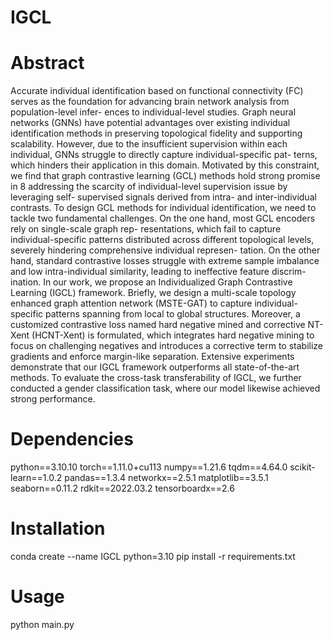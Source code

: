 # IGCL
# Abstract
Accurate individual identification based on functional connectivity (FC) serves as 
the foundation for advancing brain network analysis from population-level infer- 
ences to individual-level studies. Graph neural networks (GNNs) have potential 
advantages over existing individual identification methods in preserving topological 
fidelity and supporting scalability. However, due to the insufficient supervision 
within each individual, GNNs struggle to directly capture individual-specific pat- 
terns, which hinders their application in this domain. Motivated by this constraint, 
we find that graph contrastive learning (GCL) methods hold strong promise in 8
addressing the scarcity of individual-level supervision issue by leveraging self- 
supervised signals derived from intra- and inter-individual contrasts. To design 
GCL methods for individual identification, we need to tackle two fundamental 
challenges. On the one hand, most GCL encoders rely on single-scale graph rep- 
resentations, which fail to capture individual-specific patterns distributed across 
different topological levels, severely hindering comprehensive individual represen- 
tation. On the other hand, standard contrastive losses struggle with extreme sample 
imbalance and low intra-individual similarity, leading to ineffective feature discrim- 
ination. In our work, we propose an Individualized Graph Contrastive Learning 
(IGCL) framework. Briefly, we design a multi-scale topology enhanced graph 
attention network (MSTE-GAT) to capture individual-specific patterns spanning 
from local to global structures. Moreover, a customized contrastive loss named 
hard negative mined and corrective NT-Xent (HCNT-Xent) is formulated, which 
integrates hard negative mining to focus on challenging negatives and introduces a 
corrective term to stabilize gradients and enforce margin-like separation. Extensive 
experiments demonstrate that our IGCL framework outperforms all state-of-the-art 
methods. To evaluate the cross-task transferability of IGCL, we further conducted a 
gender classification task, where our model likewise achieved strong performance.
# Dependencies
python==3.10.10
torch==1.11.0+cu113
numpy==1.21.6
tqdm==4.64.0
scikit-learn==1.0.2
pandas==1.3.4
networkx==2.5.1
matplotlib==3.5.1
seaborn==0.11.2
rdkit==2022.03.2
tensorboardx==2.6
# Installation
conda create --name IGCL python=3.10
pip install -r requirements.txt
# Usage
python main.py
